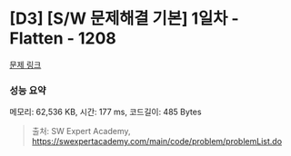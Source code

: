 # [D3] [S/W 문제해결 기본] 1일차 - Flatten - 1208 

[문제 링크](https://swexpertacademy.com/main/code/problem/problemDetail.do?contestProbId=AV139KOaABgCFAYh) 

### 성능 요약

메모리: 62,536 KB, 시간: 177 ms, 코드길이: 485 Bytes



> 출처: SW Expert Academy, https://swexpertacademy.com/main/code/problem/problemList.do